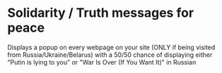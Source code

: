 # Solidarity / Truth messages for peace
Displays a popup on every webpage on your site (ONLY if being visited from Russia/Ukraine/Belarus) with a 50/50 chance of displaying either "Putin is lying to you" or "War Is Over (If You Want It)" in Russian
